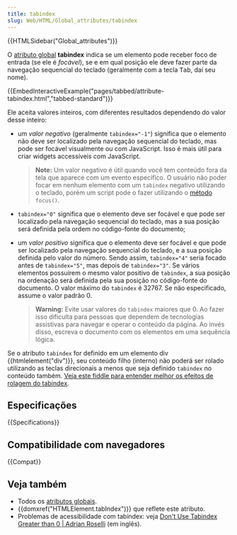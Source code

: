 ```yaml
---
title: tabindex
slug: Web/HTML/Global_attributes/tabindex
---
```


{{HTMLSidebar("Global_attributes")}}

O [atributo global](/pt-BR/docs/Web/HTML/Global_attributes) **tabindex** indica se um elemento pode receber foco de entrada (se ele é _focável_), se e em qual posição ele deve fazer parte da navegação sequencial do teclado (geralmente com a tecla <kbd>Tab</kbd>, daí seu nome).

{{EmbedInteractiveExample("pages/tabbed/attribute-tabindex.html","tabbed-standard")}}

Ele aceita valores inteiros, com diferentes resultados dependendo do valor desse inteiro:

- um _valor negativo_ (geralmente `tabindex="-1"`) significa que o elemento não deve ser localizado pela navegação sequencial do teclado, mas pode ser focável visualmente ou com JavaScript. Isso é mais útil para criar widgets accessíveis com JavaScript.

  > **Note:** Um valor negativo é útil quando você tem conteúdo fora da tela que aparece com um evento específico. O usuário não poder focar em nenhum elemento com um `tabindex` negativo utilizando o teclado, porém um script pode o fazer utilizando o [método](/pt-BR/docs/Web/API/HTMLElement/focus) `focus()`.

- `tabindex="0"` significa que o elemento deve ser focável e que pode ser localizado pela navegação sequencial do teclado, mas a sua posição será definida pela ordem no código-fonte do documento;
- um _valor positivo_ significa que o elemento deve ser focável e que pode ser localizado pela navegação sequencial do teclado, e a sua posição definida pelo valor do número. Sendo assim, `tabindex="4"` seria focado antes de `tabindex="5"`, mas depois de `tabindex="3"`. Se vários elementos possuírem o mesmo valor positivo de `tabindex`, a sua posição na ordenação será definida pela sua posição no código-fonte do documento. O valor máximo do `tabindex` é 32767. Se não especificado, assume o valor padrão 0.

  > **Warning:** Evite usar valores do `tabindex` maiores que 0. Ao fazer isso dificulta para pessoas que dependem de tecnologias assistivas para navegar e operar o conteúdo da página. Ao invés disso, escreva o documento com os elementos em uma sequência lógica.

Se o atributo `tabindex` for definido em um elemento div {{htmlelement("div")}}, seu conteúdo filho (interno) não poderá ser rolado utilizando as teclas direcionais a menos que seja definido `tabindex` no conteúdo também. [Veja este fiddle para entender melhor os efeitos de rolagem do tabindex](https://jsfiddle.net/jainakshay/0b2q4Lgv/).

## Especificações

{{Specifications}}

## Compatibilidade com navegadores

{{Compat}}

## Veja também

- Todos os [atributos globais](/pt-BR/docs/Web/HTML/Global_attributes).
- {{domxref("HTMLElement.tabIndex")}} que reflete este atributo.
- Problemas de acessibilidade com tabindex: veja [Don't Use Tabindex Greater than 0 | Adrian Roselli](http://adrianroselli.com/2014/11/dont-use-tabindex-greater-than-0.html) (em inglês).
